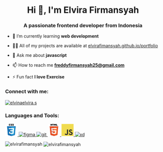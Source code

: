 <h1 align="center">Hi 👋, I'm Elvira Firmansyah</h1>
<h3 align="center">A passionate frontend developer from Indonesia</h3>

- 🌱 I’m currently learning **web development**

- 👨‍💻 All of my projects are available at [elvirafimansyah.github.io/portfolio](elvirafimansyah.github.io/portfolio)

- 💬 Ask me about **javascript**

- 📫 How to reach me **freddyfirmansyah25@gmail.com**

- ⚡ Fun fact **I love Exercise**

<h3 align="left">Connect with me:</h3>
<p align="left">
<a href="https://instagram.com/elvinaelvira.s" target="blank"><img align="center" src="https://raw.githubusercontent.com/rahuldkjain/github-profile-readme-generator/master/src/images/icons/Social/instagram.svg" alt="elvinaelvira.s" height="30" width="40" /></a>
</p>

<h3 align="left">Languages and Tools:</h3>
<p align="left"> <a href="https://www.w3schools.com/css/" target="_blank"> <img src="https://raw.githubusercontent.com/devicons/devicon/master/icons/css3/css3-original-wordmark.svg" alt="css3" width="40" height="40"/> </a> <a href="https://www.figma.com/" target="_blank"> <img src="https://www.vectorlogo.zone/logos/figma/figma-icon.svg" alt="figma" width="40" height="40"/> </a> <a href="https://git-scm.com/" target="_blank"> <img src="https://www.vectorlogo.zone/logos/git-scm/git-scm-icon.svg" alt="git" width="40" height="40"/> </a> <a href="https://www.w3.org/html/" target="_blank"> <img src="https://raw.githubusercontent.com/devicons/devicon/master/icons/html5/html5-original-wordmark.svg" alt="html5" width="40" height="40"/> </a> <a href="https://developer.mozilla.org/en-US/docs/Web/JavaScript" target="_blank"> <img src="https://raw.githubusercontent.com/devicons/devicon/master/icons/javascript/javascript-original.svg" alt="javascript" width="40" height="40"/> </a> <a href="https://www.adobe.com/products/xd.html" target="_blank"> <img src="https://cdn.worldvectorlogo.com/logos/adobe-xd.svg" alt="xd" width="40" height="40"/> </a> </p>

<p><img align="left" src="https://github-readme-stats.vercel.app/api/top-langs?username=elvirafimansyah&show_icons=true&locale=en&layout=compact" alt="elvirafimansyah" /></p>

<p>&nbsp;<img align="center" src="https://github-readme-stats.vercel.app/api?username=elvirafimansyah&show_icons=true&locale=en" alt="elvirafimansyah" /></p>
